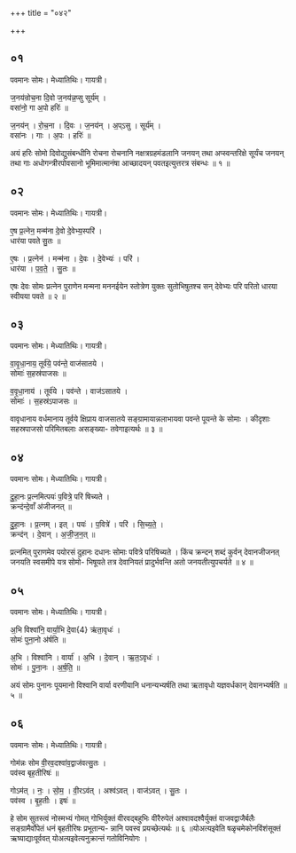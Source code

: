 +++
title = "०४२"

+++


## ०१
पवमानः सोमः। मेध्यातिथिः। गायत्री।

ज॒नय॑न्रोच॒ना दि॒वो ज॒नय॑न्न॒प्सु सूर्य॑म् ।  
वसा॑नो॒ गा अ॒पो हरिः॑ ॥

ज॒नय॑न् । रो॒च॒ना । दि॒वः । ज॒नय॑न् । अ॒प्ऽसु । सूर्य॑म् ।  
वसा॑नः । गाः । अ॒पः । हरिः॑ ॥

अयं हरिः सोमो दिवोद्युसंबन्धीनि रोचना रोचनानि नक्षत्रग्रहमंडलानि जनयन् तथा अप्स्वन्तरिक्षे सूर्यंच जनयन् तथा गाः अधोगन्त्रीरपोवसानो भूमिमात्मानंषा आच्छादयन् पवतइत्युत्तरत्र संबन्धः ॥ १ ॥

## ०२
पवमानः सोमः। मेध्यातिथिः। गायत्री।

ए॒ष प्र॒त्नेन॒ मन्म॑ना दे॒वो दे॒वेभ्य॒स्परि॑ ।  
धार॑या पवते सु॒तः ॥

ए॒षः । प्र॒त्नेन॑ । मन्म॑ना । दे॒वः । दे॒वेभ्यः॑ । परि॑ ।  
धार॑या । प॒व॒ते॒ । सु॒तः ॥

एषः देवः सोमः प्रत्नेन पुराणेन मन्मना मननईयेन स्तोत्रेण युक्तः सुतोभिषुतश्च सन् देवेभ्यः परि परितो धारया स्वीयया पवते ॥ २ ॥

## ०३
पवमानः सोमः। मेध्यातिथिः। गायत्री।

वा॒वृ॒धा॒नाय॒ तूर्व॑ये॒ पव॑न्ते॒ वाज॑सातये ।  
सोमाः॑ स॒हस्र॑पाजसः ॥

व॒वृ॒धा॒नाय॑ । तूर्व॑ये । पव॑न्ते । वाज॑ऽसातये ।  
सोमाः॑ । स॒हस्र॑ऽपाजसः ॥

वावृधानाय वर्धमानाय तूर्वये क्षिप्राय वाजसातये सङ्ग्रामायान्नलाभायवा पवन्ते पूयन्ते के सोमाः । कीदृशाः सहस्रपाजसो परिमितबलाः असङ्ख्या- तवेगाइत्यर्थः ॥ ३ ॥

## ०४
पवमानः सोमः। मेध्यातिथिः। गायत्री।

दु॒हा॒नः प्र॒त्नमित्पयः॑ प॒वित्रे॒ परि॑ षिच्यते ।  
क्रन्द॑न्दे॒वाँ अ॑जीजनत् ॥

दु॒हा॒नः । प्र॒त्नम् । इत् । पयः॑ । प॒वित्रे॑ । परि॑ । सि॒च्य॒ते॒ ।  
क्रन्द॑न् । दे॒वान् । अ॒जी॒ज॒न॒त् ॥

प्रत्नमित् पुराणमेव पयोरसं दुहानः दधानः सोमाः पवित्रे परिषिच्यते । किंच क्रन्दन् शब्दं कुर्वन् देवानजीजनत् जनयति स्वसमीपे यत्र सोमो- भिषूयते तत्र देवानियतं प्रादुर्भवन्ति अतो जनयतीत्युपचर्यते ॥ ४ ॥

## ०५
पवमानः सोमः। मेध्यातिथिः। गायत्री।

अ॒भि विश्वा॑नि॒ वार्या॒भि दे॒वा{4} ऋ॑ता॒वृधः॑ ।  
सोमः॑ पुना॒नो अ॑र्षति ॥

अ॒भि । विश्वा॑नि । वार्या॑ । अ॒भि । दे॒वान् । ऋ॒त॒ऽवृधः॑ ।  
सोमः॑ । पु॒ना॒नः । अ॒र्ष॒ति॒ ॥

अयं सोमः पुनानः पूयमानो विश्वानि वार्या वरणीयानि धनान्यभ्यर्षति तथा ऋतावृधो यज्ञवर्धकान् देवानभ्यर्षति ॥ ५ ॥

## ०६
पवमानः सोमः। मेध्यातिथिः। गायत्री।

गोम॑न्नः सोम वी॒रव॒दश्वा॑व॒द्वाज॑वत्सु॒तः ।  
पव॑स्व बृह॒तीरिषः॑ ॥

गोऽम॑त् । नः॒ । सो॒म॒ । वी॒रऽव॑त् । अश्व॑ऽवत् । वाज॑ऽवत् । सु॒तः ।  
पव॑स्व । बृ॒ह॒तीः । इषः॑ ॥

हे सोम सुतस्त्वं नोस्मभ्यं गोमत् गोभिर्युक्तं वीरवद्बहुभिः वीरैरुपेतं अश्वावदश्वैर्युक्तं वाजवद्वाजैर्बलैः सङ्ग्रामैर्वोपेतं धनं बृहतीरिषः प्रभूतान्य- न्नानि पवस्व प्रयच्छेत्यर्थः ॥ ६ ॥योअत्यइवेति षळृचमेकोनविंशंसूक्तं ऋष्याद्याःपूर्ववत् योअत्यइवेत्यनुक्रान्तं गतोविनियोगः ।